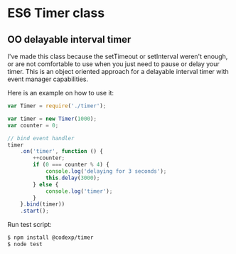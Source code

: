 # ES6 Timer class

## OO delayable interval timer

I've made this class because the setTimeout or setInterval weren't enough, or are not comfortable to use when you just need to pause or delay your timer.
This is an object oriented approach for a delayable interval timer with event manager capabilities.

Here is an example on how to use it:

```javascript
var Timer = require('./timer');

var timer = new Timer(1000);
var counter = 0;

// bind event handler
timer
    .on('timer', function () {
        ++counter;
        if (0 === counter % 4) {
            console.log('delaying for 3 seconds');
            this.delay(3000);
        } else {
            console.log('timer');
        }
    }.bind(timer))
    .start();
```

Run test script:

```bash
$ npm install @codexp/timer
$ node test
```
